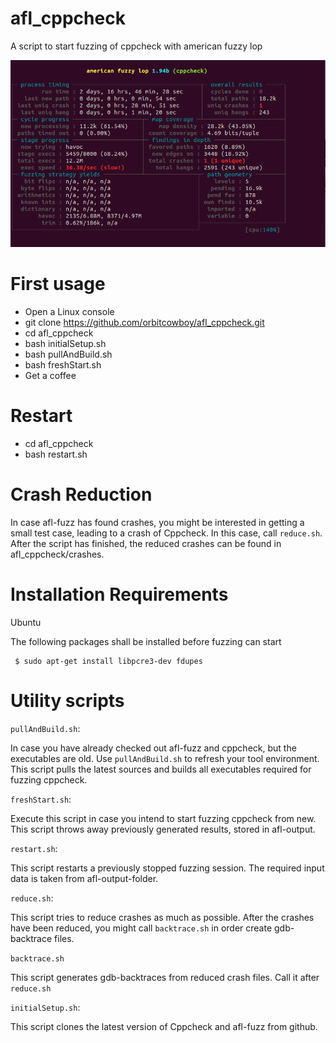 # afl_cppcheck
A script to start fuzzing of cppcheck with american fuzzy lop

![A screenshot of afl fuzzing of cppcheck](screenshot/afl_cppcheck.png?raw=true "A screenshot")

# First usage

- Open a Linux console
- git clone https://github.com/orbitcowboy/afl_cppcheck.git
- cd afl_cppcheck
- bash initialSetup.sh
- bash pullAndBuild.sh
- bash freshStart.sh
- Get a coffee 


# Restart 

- cd afl_cppcheck
- bash restart.sh


# Crash Reduction 

In case afl-fuzz has found crashes, you might be interested in getting
a small test case, leading to a crash of Cppcheck. In this case, call 
```reduce.sh```. After the script has finished, the reduced crashes can
be found in afl_cppcheck/crashes.


# Installation Requirements

Ubuntu

The following packages shall be installed before fuzzing can start
```
 $ sudo apt-get install libpcre3-dev fdupes
```


# Utility scripts

```pullAndBuild.sh```:

In case you have already checked out afl-fuzz and cppcheck, but the executables
are old. Use ```pullAndBuild.sh``` to refresh your tool environment. This
script pulls the latest sources and builds all executables required for fuzzing cppcheck.

```freshStart.sh```:

Execute this script in case you intend to start fuzzing cppcheck from new. This script throws 
away previously generated results, stored in afl-output.

```restart.sh```:

This script restarts a previously stopped fuzzing session. The required input data is 
taken from afl-output-folder. 

```reduce.sh```:

This script tries to reduce crashes as much as possible. After the crashes have been reduced,
you might call ```backtrace.sh``` in order create gdb-backtrace files.

```backtrace.sh```

This script generates gdb-backtraces from reduced crash files. Call it after ```reduce.sh```

```initialSetup.sh```:

This script clones the latest version of Cppcheck and afl-fuzz from github. 
